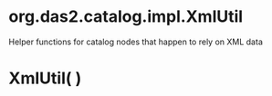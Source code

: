 # org.das2.catalog.impl.XmlUtil

Helper functions for catalog nodes that happen to rely on XML data

# XmlUtil( )


